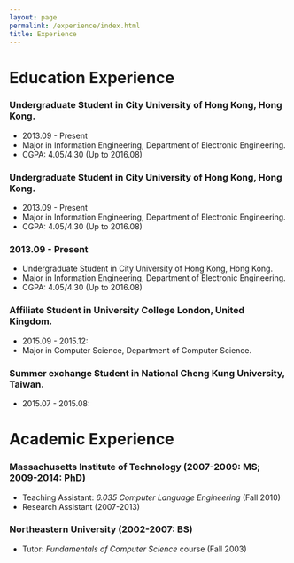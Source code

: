 ```yaml
---
layout: page
permalink: /experience/index.html
title: Experience
---
```


# Education Experience

### Undergraduate Student in City University of Hong Kong, Hong Kong.
  - 2013.09 - Present
  - Major in Information Engineering, Department of Electronic Engineering. 
  - CGPA: 4.05/4.30 (Up to 2016.08)

### Undergraduate Student in City University of Hong Kong, Hong Kong.
  - 2013.09 - Present
  - Major in Information Engineering, Department of Electronic Engineering. 
  - CGPA: 4.05/4.30 (Up to 2016.08)

### 2013.09 - Present
  - Undergraduate Student in City University of Hong Kong, Hong Kong.
  - Major in Information Engineering, Department of Electronic Engineering. 
  - CGPA: 4.05/4.30 (Up to 2016.08)  

### Affiliate Student in University College London, United Kingdom.
  - 2015.09 - 2015.12:
  - Major in Computer Science, Department of Computer Science.

### Summer exchange Student in National Cheng Kung University, Taiwan.
  - 2015.07 - 2015.08:



# Academic Experience

### Massachusetts Institute of Technology (2007-2009: MS; 2009-2014: PhD)
  - Teaching Assistant: _6.035 Computer Language Engineering_ (Fall 2010)
  - Research Assistant (2007-2013)

### Northeastern University (2002-2007: BS)
  - Tutor: _Fundamentals of Computer Science_ course (Fall 2003)

